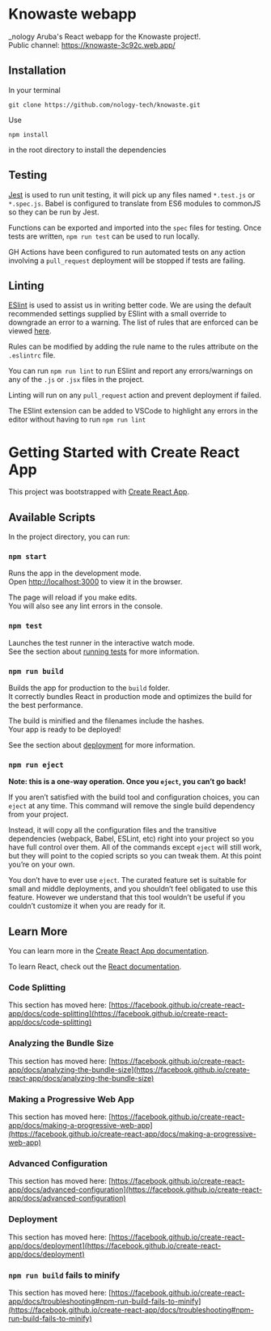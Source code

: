 # Knowaste webapp
_nology Aruba's React webapp for the Knowaste project!.\
Public channel: https://knowaste-3c92c.web.app/

## Installation
In your terminal
````
git clone https://github.com/nology-tech/knowaste.git
````
Use 
````
npm install
```` 
in the root directory to install the dependencies

## Testing
[Jest](https://jestjs.io/) is used to run unit testing, it will pick up any files named `*.test.js` or `*.spec.js`. Babel is configured to translate from ES6 modules to commonJS so they can be run by Jest.

Functions can be exported and imported into the `spec` files for testing. Once tests are written, `npm run test` can be used to run locally.

GH Actions have been configured to run automated tests on any action involving a `pull_request` deployment will be stopped if tests are failing.


## Linting
[ESlint](https://eslint.org/) is used to assist us in writing better code. We are using the default recommended settings supplied by ESlint with a small override to downgrade an error to a warning. The list of rules that are enforced can be viewed [here](https://eslint.org/docs/rules/).

Rules can be modified by adding the rule name to the rules attribute on the `.eslintrc` file.

You can run `npm run lint` to run ESlint and report any errors/warnings on any of the `.js` or `.jsx` files in the project.

Linting will run on any `pull_request` action and prevent deployment if failed.

The ESlint extension can be added to VSCode to highlight any errors in the editor without having to run `npm run lint`



# Getting Started with Create React App

This project was bootstrapped with [Create React App](https://github.com/facebook/create-react-app).

## Available Scripts

In the project directory, you can run:

### `npm start`

Runs the app in the development mode.\
Open [http://localhost:3000](http://localhost:3000) to view it in the browser.

The page will reload if you make edits.\
You will also see any lint errors in the console.

### `npm test`

Launches the test runner in the interactive watch mode.\
See the section about [running tests](https://facebook.github.io/create-react-app/docs/running-tests) for more information.

### `npm run build`

Builds the app for production to the `build` folder.\
It correctly bundles React in production mode and optimizes the build for the best performance.

The build is minified and the filenames include the hashes.\
Your app is ready to be deployed!

See the section about [deployment](https://facebook.github.io/create-react-app/docs/deployment) for more information.

### `npm run eject`

**Note: this is a one-way operation. Once you `eject`, you can’t go back!**

If you aren’t satisfied with the build tool and configuration choices, you can `eject` at any time. This command will remove the single build dependency from your project.

Instead, it will copy all the configuration files and the transitive dependencies (webpack, Babel, ESLint, etc) right into your project so you have full control over them. All of the commands except `eject` will still work, but they will point to the copied scripts so you can tweak them. At this point you’re on your own.

You don’t have to ever use `eject`. The curated feature set is suitable for small and middle deployments, and you shouldn’t feel obligated to use this feature. However we understand that this tool wouldn’t be useful if you couldn’t customize it when you are ready for it.

## Learn More

You can learn more in the [Create React App documentation](https://facebook.github.io/create-react-app/docs/getting-started).

To learn React, check out the [React documentation](https://reactjs.org/).

### Code Splitting

This section has moved here: [https://facebook.github.io/create-react-app/docs/code-splitting](https://facebook.github.io/create-react-app/docs/code-splitting)

### Analyzing the Bundle Size

This section has moved here: [https://facebook.github.io/create-react-app/docs/analyzing-the-bundle-size](https://facebook.github.io/create-react-app/docs/analyzing-the-bundle-size)

### Making a Progressive Web App

This section has moved here: [https://facebook.github.io/create-react-app/docs/making-a-progressive-web-app](https://facebook.github.io/create-react-app/docs/making-a-progressive-web-app)

### Advanced Configuration

This section has moved here: [https://facebook.github.io/create-react-app/docs/advanced-configuration](https://facebook.github.io/create-react-app/docs/advanced-configuration)

### Deployment

This section has moved here: [https://facebook.github.io/create-react-app/docs/deployment](https://facebook.github.io/create-react-app/docs/deployment)

### `npm run build` fails to minify

This section has moved here: [https://facebook.github.io/create-react-app/docs/troubleshooting#npm-run-build-fails-to-minify](https://facebook.github.io/create-react-app/docs/troubleshooting#npm-run-build-fails-to-minify)
